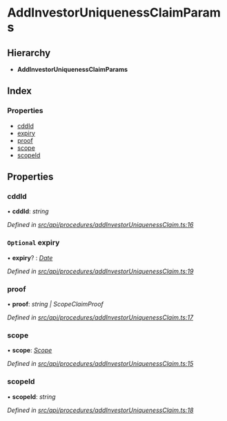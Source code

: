 # AddInvestorUniquenessClaimParams

## Hierarchy

* **AddInvestorUniquenessClaimParams**

## Index

### Properties

* [cddId](addinvestoruniquenessclaimparams.md#cddid)
* [expiry](addinvestoruniquenessclaimparams.md#optional-expiry)
* [proof](addinvestoruniquenessclaimparams.md#proof)
* [scope](addinvestoruniquenessclaimparams.md#scope)
* [scopeId](addinvestoruniquenessclaimparams.md#scopeid)

## Properties

### cddId

• **cddId**: _string_

_Defined in_ [_src/api/procedures/addInvestorUniquenessClaim.ts:16_](https://github.com/PolymathNetwork/polymesh-sdk/blob/56921667/src/api/procedures/addInvestorUniquenessClaim.ts#L16)

### `Optional` expiry

• **expiry**? : [_Date_](../enums/transactionargumenttype.md#date)

_Defined in_ [_src/api/procedures/addInvestorUniquenessClaim.ts:19_](https://github.com/PolymathNetwork/polymesh-sdk/blob/56921667/src/api/procedures/addInvestorUniquenessClaim.ts#L19)

### proof

• **proof**: _string \| ScopeClaimProof_

_Defined in_ [_src/api/procedures/addInvestorUniquenessClaim.ts:17_](https://github.com/PolymathNetwork/polymesh-sdk/blob/56921667/src/api/procedures/addInvestorUniquenessClaim.ts#L17)

### scope

• **scope**: [_Scope_](scope.md)

_Defined in_ [_src/api/procedures/addInvestorUniquenessClaim.ts:15_](https://github.com/PolymathNetwork/polymesh-sdk/blob/56921667/src/api/procedures/addInvestorUniquenessClaim.ts#L15)

### scopeId

• **scopeId**: _string_

_Defined in_ [_src/api/procedures/addInvestorUniquenessClaim.ts:18_](https://github.com/PolymathNetwork/polymesh-sdk/blob/56921667/src/api/procedures/addInvestorUniquenessClaim.ts#L18)

